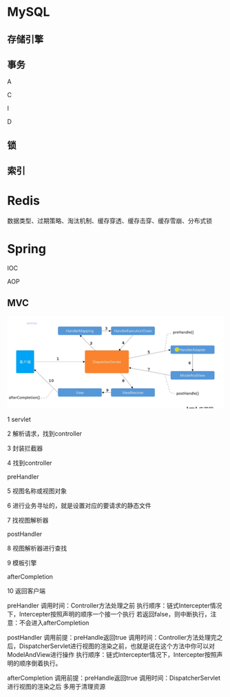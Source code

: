 # MySQL

## 存储引擎



## 事务

A

C

I

D

## 锁



## 索引



# Redis

数据类型、过期策略、淘汰机制、缓存穿透、缓存击穿、缓存雪崩、分布式锁

# Spring

IOC

AOP

## MVC

![image-20220709143541278](img/image-20220709143541278.png)

1 servlet

2 解析请求，找到controller

3 封装拦截器

4 找到controller

preHandler

5 视图名称或视图对象

6 进行业务寻址的，就是设置对应的要请求的静态文件

7 找视图解析器

postHandler

8 视图解析器进行查找

9 模板引擎

afterCompletion

10 返回客户端



preHandler
调用时间：Controller方法处理之前
执行顺序：链式Intercepter情况下，Intercepter按照声明的顺序一个接一个执行
若返回false，则中断执行，注意：不会进入afterCompletion

postHandler
调用前提：preHandle返回true
调用时间：Controller方法处理完之后，DispatcherServlet进行视图的渲染之前，也就是说在这个方法中你可以对ModelAndView进行操作
执行顺序：链式Intercepter情况下，Intercepter按照声明的顺序倒着执行。

afterCompletion
调用前提：preHandle返回true
调用时间：DispatcherServlet进行视图的渲染之后
多用于清理资源